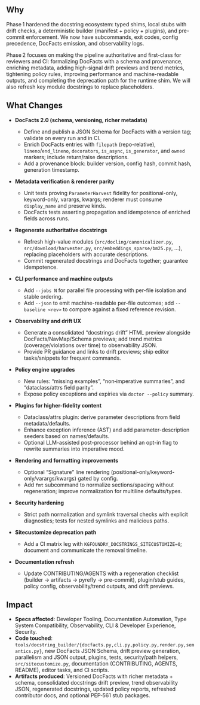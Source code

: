## Why
Phase 1 hardened the docstring ecosystem: typed shims, local stubs with drift checks, a deterministic builder (manifest + policy + plugins), and pre-commit enforcement. We now have subcommands, exit codes, config precedence, DocFacts emission, and observability logs.

Phase 2 focuses on making the pipeline authoritative and first-class for reviewers and CI: formalizing DocFacts with a schema and provenance, enriching metadata, adding high-signal drift previews and trend metrics, tightening policy rules, improving performance and machine-readable outputs, and completing the deprecation path for the runtime shim. We will also refresh key module docstrings to replace placeholders.

## What Changes
- **DocFacts 2.0 (schema, versioning, richer metadata)**
  - Define and publish a JSON Schema for DocFacts with a version tag; validate on every run and in CI.
  - Enrich DocFacts entries with `filepath` (repo-relative), `lineno`/`end_lineno`, `decorators`, `is_async`, `is_generator`, and `owned` markers; include return/raise descriptions.
  - Add a provenance block: builder version, config hash, commit hash, generation timestamp.

- **Metadata verification & renderer parity**
  - Unit tests proving `ParameterHarvest` fidelity for positional-only, keyword-only, varargs, kwargs; renderer must consume `display_name` and preserve kinds.
  - DocFacts tests asserting propagation and idempotence of enriched fields across runs.

- **Regenerate authoritative docstrings**
  - Refresh high-value modules (`src/docling/canonicalizer.py`, `src/download/harvester.py`, `src/embeddings_sparse/bm25.py`, …), replacing placeholders with accurate descriptions.
  - Commit regenerated docstrings and DocFacts together; guarantee idempotence.

- **CLI performance and machine outputs**
  - Add `--jobs N` for parallel file processing with per-file isolation and stable ordering.
  - Add `--json` to emit machine-readable per-file outcomes; add `--baseline <rev>` to compare against a fixed reference revision.

- **Observability and drift UX**
  - Generate a consolidated “docstrings drift” HTML preview alongside DocFacts/NavMap/Schema previews; add trend metrics (coverage/violations over time) to observability JSON.
  - Provide PR guidance and links to drift previews; ship editor tasks/snippets for frequent commands.

- **Policy engine upgrades**
  - New rules: “missing examples”, “non‑imperative summaries”, and “dataclass/attrs field parity”.
  - Expose policy exceptions and expiries via `doctor --policy` summary.

- **Plugins for higher-fidelity content**
  - Dataclass/attrs plugin: derive parameter descriptions from field metadata/defaults.
  - Enhance exception inference (AST) and add parameter-description seeders based on names/defaults.
  - Optional LLM-assisted post-processor behind an opt-in flag to rewrite summaries into imperative mood.

- **Rendering and formatting improvements**
  - Optional “Signature” line rendering (positional-only/keyword-only/varargs/kwargs) gated by config.
  - Add `fmt` subcommand to normalize sections/spacing without regeneration; improve normalization for multiline defaults/types.

- **Security hardening**
  - Strict path normalization and symlink traversal checks with explicit diagnostics; tests for nested symlinks and malicious paths.

- **Sitecustomize deprecation path**
  - Add a CI matrix leg with `KGFOUNDRY_DOCSTRINGS_SITECUSTOMIZE=0`; document and communicate the removal timeline.

- **Documentation refresh**
  - Update CONTRIBUTING/AGENTS with a regeneration checklist (builder → artifacts → pyrefly → pre-commit), plugin/stub guides, policy config, observability/trend outputs, and drift previews.

## Impact
- **Specs affected**: Developer Tooling, Documentation Automation, Type System Compatibility, Observability, CLI & Developer Experience, Security.
- **Code touched**: `tools/docstring_builder/{docfacts.py,cli.py,policy.py,render.py,semantics.py}`, new DocFacts JSON Schema, drift preview generation, parallelism and JSON output, plugins, tests, security/path helpers, `src/sitecustomize.py`, documentation (CONTRIBUTING, AGENTS, README), editor tasks, and CI scripts.
- **Artifacts produced**: Versioned DocFacts with richer metadata + schema, consolidated docstrings drift preview, trend observability JSON, regenerated docstrings, updated policy reports, refreshed contributor docs, and optional PEP‑561 stub packages.
